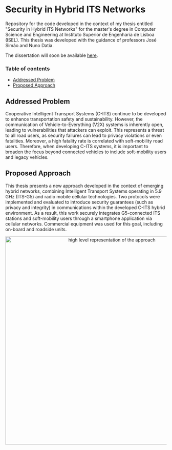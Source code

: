 # Security in Hybrid ITS Networks

Repository for the code developed in the context of my thesis entitled "Security in Hybrid ITS Networks" for the master's degree in Computer Science and Engineering at Instituto Superior de Engenharia de Lisboa (ISEL). This thesis was developed with the guidance of professors José Simão and Nuno Datia.

The dissertation will soon be available [here](https://github.com/RicardoFilipe99/Security-in-Hybrid-ITS-Networks/blob/main/docs).

### Table of contents
- [Addressed Problem](#addressed-problem)
- [Proposed Approach](#proposed-approach)

## Addressed Problem

Cooperative Intelligent Transport Systems (C-ITS) continue to be developed to enhance transportation safety and sustainability. However, the communication of Vehicle-to-Everything (V2X) systems is inherently open, leading to vulnerabilities that attackers can exploit. This represents a threat to all road users, as security failures can lead to privacy violations or even fatalities. Moreover, a high fatality rate is correlated with soft-mobility road users. Therefore, when developing C-ITS systems, it is important to broaden the focus beyond connected vehicles to include soft-mobility users and legacy vehicles.

## Proposed Approach

This thesis presents a new approach developed in the context of emerging hybrid networks, combining Intelligent Transport Systems operating in 5.9 GHz (ITS-G5) and radio mobile cellular technologies. Two protocols were implemented and evaluated to introduce security guarantees (such as privacy and integrity) in communications within the developed C-ITS hybrid environment. As a result, this work securely integrates G5-connected ITS stations and soft-mobility users through a smartphone application via cellular networks. Commercial equipment was used for this goal, including on-board and roadside units.

<p align="center">
    <img src="docs/img/high-level-representation-of-the-approach.png" width="650px" alt="high level representation of the approach" />
</p>



